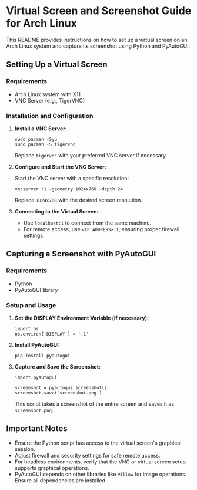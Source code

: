 # Virtual Screen and Screenshot Guide for Arch Linux

This README provides instructions on how to set up a virtual screen on an Arch Linux system and capture its screenshot using Python and PyAutoGUI.

## Setting Up a Virtual Screen

### Requirements

- Arch Linux system with X11
- VNC Server (e.g., TigerVNC)

### Installation and Configuration

1. **Install a VNC Server:**

   ```
   sudo pacman -Syu
   sudo pacman -S tigervnc
   ```

   Replace `tigervnc` with your preferred VNC server if necessary.

2. **Configure and Start the VNC Server:**

   Start the VNC server with a specific resolution:

   ```
   vncserver :1 -geometry 1024x768 -depth 24
   ```

   Replace `1024x768` with the desired screen resolution.

3. **Connecting to the Virtual Screen:**

   - Use `localhost:1` to connect from the same machine.
   - For remote access, use `<IP_ADDRESS>:1`, ensuring proper firewall settings.

## Capturing a Screenshot with PyAutoGUI

### Requirements

- Python
- PyAutoGUI library

### Setup and Usage

1. **Set the DISPLAY Environment Variable (if necessary):**

   ```
   import os
   os.environ['DISPLAY'] = ':1'
   ```

2. **Install PyAutoGUI:**

   ```
   pip install pyautogui
   ```

3. **Capture and Save the Screenshot:**

   ```
   import pyautogui

   screenshot = pyautogui.screenshot()
   screenshot.save('screenshot.png')
   ```

   This script takes a screenshot of the entire screen and saves it as `screenshot.png`.

## Important Notes

- Ensure the Python script has access to the virtual screen's graphical session.
- Adjust firewall and security settings for safe remote access.
- For headless environments, verify that the VNC or virtual screen setup supports graphical operations.
- PyAutoGUI depends on other libraries like `Pillow` for image operations. Ensure all dependencies are installed.
